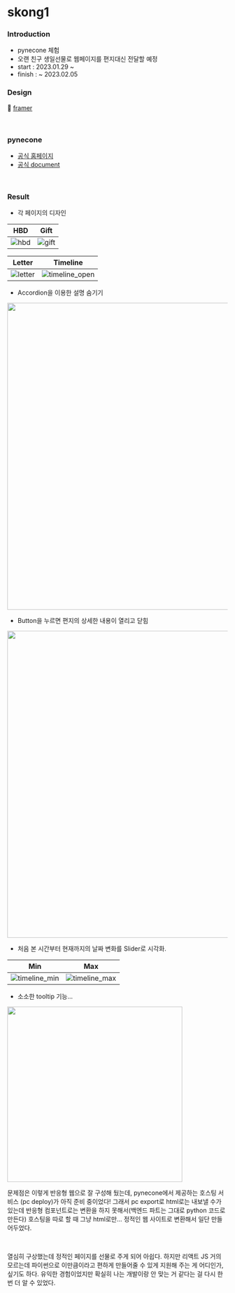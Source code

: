 # skong1

### Introduction
- pynecone 체험 
- 오랜 친구 생일선물로 웹페이지를 편지대신 전달할 예정
- start : 2023.01.29 ~
- finish : ~ 2023.02.05


### Design
🎁 [framer](https://charts-dam-188584.framer.app/)

<br>

### pynecone

- [공식 홈페이지](https://pynecone.io/)
- [공식 document](https://pynecone.io/docs/getting-started/introduction)

<br>

### Result

- 각 페이지의 디자인 

HBD | Gift
-----|-----
![hbd](https://user-images.githubusercontent.com/80612249/216810829-b335b258-072a-4e19-916d-9fb48aa30e25.png)|![gift](https://user-images.githubusercontent.com/80612249/216810949-5fd55bac-327d-4213-b170-0ee89b587263.png)

Letter | Timeline 
-----|-----
![letter](https://user-images.githubusercontent.com/80612249/216810984-91bb33d6-2476-4f7e-9ab9-ea9332040a1b.png)|![timeline_open](https://user-images.githubusercontent.com/80612249/216810981-98437a35-69ce-4b16-9164-1e872134777a.png)

- Accordion을 이용한 설명 숨기기
<img src="https://user-images.githubusercontent.com/80612249/216811087-b9f2a3e9-4cdd-43a6-abcb-bc4dd7985390.png" width="700"/>

- Button을 누르면 편지의 상세한 내용이 열리고 닫힘
<img src="https://user-images.githubusercontent.com/80612249/216811095-c1bafc2d-1e78-47c9-ac86-4dee8dff2bc7.png" width="700"/>


- 처음 본 시간부터 현재까지의 날짜 변화를 Slider로 시각화. 

Min | Max
----|----
![timeline_min](https://user-images.githubusercontent.com/80612249/216811093-bc8d4f40-b617-40e6-89b3-933a4b042bc2.png)|![timeline_max](https://user-images.githubusercontent.com/80612249/216811092-1d7dfa9f-1535-405e-9e9f-bfe2e16c3717.png)

- 소소한 tooltip 기능...  

<img src="https://user-images.githubusercontent.com/80612249/216811097-37c9a59d-877b-4abf-9eb6-39d9ac0f3f8f.png" width="400"/>


<br>

문제점은 이렇게 반응형 웹으로 잘 구성해 뒀는데, pynecone에서 제공하는 호스팅 서비스 (pc deploy)가 아직 준비 중이었다!
그래서 pc export로 html로는 내보낼 수가 있는데 반응형 컴포넌트로는 변환을 하지 못해서(백엔드 파트는 그대로 python 코드로 만든다)
호스팅을 따로 할 때 그냥 html로만... 정적인 웹 사이트로 변환해서 일단 만들어두었다.

<br>

열심히 구상했는데 정적인 페이지를 선물로 주게 되어 아쉽다.
하지만 리액트 JS 거의 모르는데 파이썬으로 이만큼이라고 편하게 만들어줄 수 있게 지원해 주는 게 어디인가, 싶기도 하다.
유익한 경험이었지만 확실히 나는 개발이랑 안 맞는 거 같다는 걸 다시 한번 더 알 수 있었다. 
